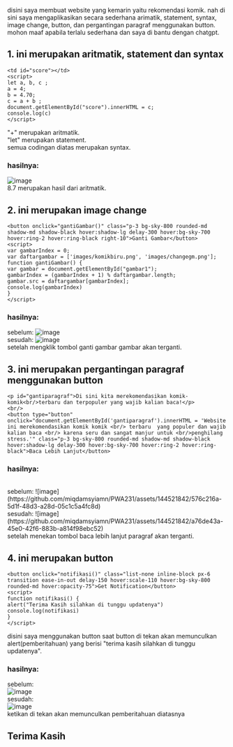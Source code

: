 disini saya membuat website yang kemarin yaitu rekomendasi komik.
nah di sini saya mengaplikasikan secara sederhana arimatik, statement, syntax, image change, button, dan pergantingan paragraf menggunakan button. 
mohon maaf apabila terlalu sederhana dan saya di bantu dengan chatgpt.

## 1. ini merupakan aritmatik, statement dan syntax
```
<td id="score"></td>
<script>
let a, b, c ;
a = 4;
b = 4.70;
c = a + b ;
document.getElementById("score").innerHTML = c;
console.log(c)
</script>
```
"+" merupakan aritmatik. <br>
"let" merupakan statement. <br>
semua codingan diatas merupakan syntax.
### hasilnya:
![image](https://github.com/miqdamsyiamn/PWA231/assets/144521842/9898c3bf-8306-46bc-811b-ee4a06215caf) 
<br>
8.7 merupakan hasil dari aritmatik.



## 2.  ini merupakan image change
```
<button onclick="gantiGambar()" class="p-3 bg-sky-800 rounded-md shadow-md shadow-black hover:shadow-lg delay-300 hover:bg-sky-700 hover:ring-2 hover:ring-black right-10">Ganti Gambar</button>
<script>
var gambarIndex = 0;
var daftargambar = ['images/komikbiru.png', 'images/changegm.png'];
function gantiGambar() {
var gambar = document.getElementById("gambar1");
gambarIndex = (gambarIndex + 1) % daftargambar.length;
gambar.src = daftargambar[gambarIndex];
console.log(gambarIndex)
}
</script>
```
### hasilnya:
sebelum:
![image](https://github.com/miqdamsyiamn/PWA231/assets/144521842/0255dead-d32c-49cd-b666-b5f519965dcb)
<br>
sesudah:
![image](https://github.com/miqdamsyiamn/PWA231/assets/144521842/0fc4f762-612f-4cab-a468-fec83fc2ae70)
<br>
setelah mengklik tombol ganti gambar gambar akan terganti.

## 3. ini merupakan pergantingan paragraf menggunakan button
```
<p id="gantiparagraf">Di sini kita merekomendasikan komik-komik<br/>terbaru dan terpopuler yang wajib kalian baca!</p>
<br/>
<button type="button" onclick="document.getElementById('gantiparagraf').innerHTML = 'Website ini merekomendasikan komik komik <br/> terbaru  yang populer dan wajib kalian baca <br/> karena seru dan sangat manjur untuk <br/>penghilang stress.'" class="p-3 bg-sky-800 rounded-md shadow-md shadow-black hover:shadow-lg delay-300 hover:bg-sky-700 hover:ring-2 hover:ring-black">Baca Lebih Lanjut</button>
```
### hasilnya:
<br>
sebelum:
![image](https://github.com/miqdamsyiamn/PWA231/assets/144521842/576c216a-5d1f-48d3-a28d-05c1c5a4fc8d)
<br>
sesudah:
![image](https://github.com/miqdamsyiamn/PWA231/assets/144521842/a76de43a-45e0-42f6-883b-a814f98ebc52)
<br>
setelah menekan tombol baca lebih lanjut paragraf akan terganti.

## 4. ini merupakan button
```
<button onclick="notifikasi()" class="list-none inline-block px-6 transition ease-in-out delay-150 hover:scale-110 hover:bg-sky-800 rounded-md hover:opacity-75">Get Notification</button>
<script>
function notifikasi() {
alert("Terima Kasih silahkan di tunggu updatenya")
console.log(notifikasi)
}
</script>
```
disini saya menggunakan button saat button di tekan akan memunculkan alert(pemberitahuan) yang berisi "terima kasih silahkan di tunggu updatenya".

### hasilnya:
sebelum:
<br>
![image](https://github.com/miqdamsyiamn/PWA231/assets/144521842/3ebae991-9761-4893-b80b-d0fc7e564fb9)
<br>
sesudah:
<br>
![image](https://github.com/miqdamsyiamn/PWA231/assets/144521842/0f2044f7-6951-48f8-8148-519a2d1a0e76)
<br>
ketikan di tekan akan memunculkan pemberitahuan diatasnya

## Terima Kasih






